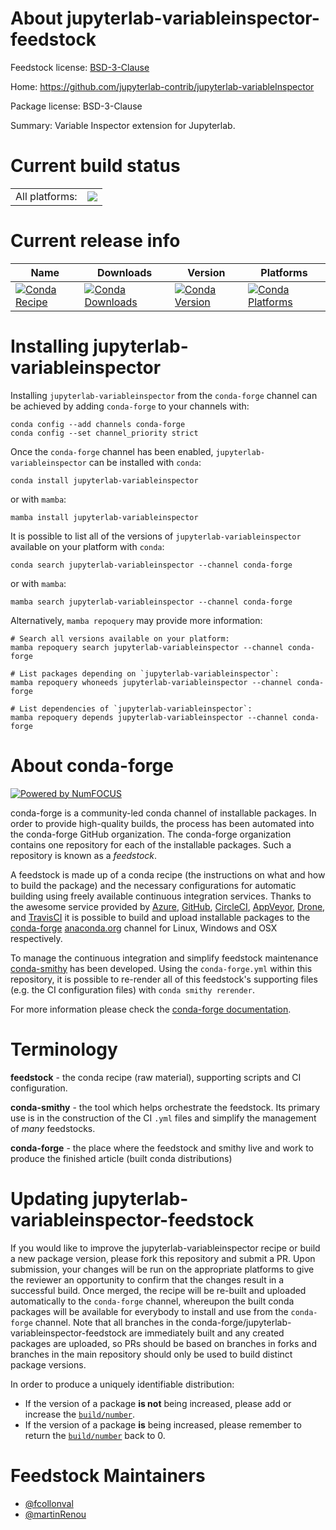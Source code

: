 About jupyterlab-variableinspector-feedstock
============================================

Feedstock license: [BSD-3-Clause](https://github.com/conda-forge/jupyterlab-variableinspector-feedstock/blob/main/LICENSE.txt)

Home: https://github.com/jupyterlab-contrib/jupyterlab-variableInspector

Package license: BSD-3-Clause

Summary: Variable Inspector extension for Jupyterlab.

Current build status
====================


<table><tr><td>All platforms:</td>
    <td>
      <a href="https://dev.azure.com/conda-forge/feedstock-builds/_build/latest?definitionId=12383&branchName=main">
        <img src="https://dev.azure.com/conda-forge/feedstock-builds/_apis/build/status/jupyterlab-variableinspector-feedstock?branchName=main">
      </a>
    </td>
  </tr>
</table>

Current release info
====================

| Name | Downloads | Version | Platforms |
| --- | --- | --- | --- |
| [![Conda Recipe](https://img.shields.io/badge/recipe-jupyterlab--variableinspector-green.svg)](https://anaconda.org/conda-forge/jupyterlab-variableinspector) | [![Conda Downloads](https://img.shields.io/conda/dn/conda-forge/jupyterlab-variableinspector.svg)](https://anaconda.org/conda-forge/jupyterlab-variableinspector) | [![Conda Version](https://img.shields.io/conda/vn/conda-forge/jupyterlab-variableinspector.svg)](https://anaconda.org/conda-forge/jupyterlab-variableinspector) | [![Conda Platforms](https://img.shields.io/conda/pn/conda-forge/jupyterlab-variableinspector.svg)](https://anaconda.org/conda-forge/jupyterlab-variableinspector) |

Installing jupyterlab-variableinspector
=======================================

Installing `jupyterlab-variableinspector` from the `conda-forge` channel can be achieved by adding `conda-forge` to your channels with:

```
conda config --add channels conda-forge
conda config --set channel_priority strict
```

Once the `conda-forge` channel has been enabled, `jupyterlab-variableinspector` can be installed with `conda`:

```
conda install jupyterlab-variableinspector
```

or with `mamba`:

```
mamba install jupyterlab-variableinspector
```

It is possible to list all of the versions of `jupyterlab-variableinspector` available on your platform with `conda`:

```
conda search jupyterlab-variableinspector --channel conda-forge
```

or with `mamba`:

```
mamba search jupyterlab-variableinspector --channel conda-forge
```

Alternatively, `mamba repoquery` may provide more information:

```
# Search all versions available on your platform:
mamba repoquery search jupyterlab-variableinspector --channel conda-forge

# List packages depending on `jupyterlab-variableinspector`:
mamba repoquery whoneeds jupyterlab-variableinspector --channel conda-forge

# List dependencies of `jupyterlab-variableinspector`:
mamba repoquery depends jupyterlab-variableinspector --channel conda-forge
```


About conda-forge
=================

[![Powered by
NumFOCUS](https://img.shields.io/badge/powered%20by-NumFOCUS-orange.svg?style=flat&colorA=E1523D&colorB=007D8A)](https://numfocus.org)

conda-forge is a community-led conda channel of installable packages.
In order to provide high-quality builds, the process has been automated into the
conda-forge GitHub organization. The conda-forge organization contains one repository
for each of the installable packages. Such a repository is known as a *feedstock*.

A feedstock is made up of a conda recipe (the instructions on what and how to build
the package) and the necessary configurations for automatic building using freely
available continuous integration services. Thanks to the awesome service provided by
[Azure](https://azure.microsoft.com/en-us/services/devops/), [GitHub](https://github.com/),
[CircleCI](https://circleci.com/), [AppVeyor](https://www.appveyor.com/),
[Drone](https://cloud.drone.io/welcome), and [TravisCI](https://travis-ci.com/)
it is possible to build and upload installable packages to the
[conda-forge](https://anaconda.org/conda-forge) [anaconda.org](https://anaconda.org/)
channel for Linux, Windows and OSX respectively.

To manage the continuous integration and simplify feedstock maintenance
[conda-smithy](https://github.com/conda-forge/conda-smithy) has been developed.
Using the ``conda-forge.yml`` within this repository, it is possible to re-render all of
this feedstock's supporting files (e.g. the CI configuration files) with ``conda smithy rerender``.

For more information please check the [conda-forge documentation](https://conda-forge.org/docs/).

Terminology
===========

**feedstock** - the conda recipe (raw material), supporting scripts and CI configuration.

**conda-smithy** - the tool which helps orchestrate the feedstock.
                   Its primary use is in the construction of the CI ``.yml`` files
                   and simplify the management of *many* feedstocks.

**conda-forge** - the place where the feedstock and smithy live and work to
                  produce the finished article (built conda distributions)


Updating jupyterlab-variableinspector-feedstock
===============================================

If you would like to improve the jupyterlab-variableinspector recipe or build a new
package version, please fork this repository and submit a PR. Upon submission,
your changes will be run on the appropriate platforms to give the reviewer an
opportunity to confirm that the changes result in a successful build. Once
merged, the recipe will be re-built and uploaded automatically to the
`conda-forge` channel, whereupon the built conda packages will be available for
everybody to install and use from the `conda-forge` channel.
Note that all branches in the conda-forge/jupyterlab-variableinspector-feedstock are
immediately built and any created packages are uploaded, so PRs should be based
on branches in forks and branches in the main repository should only be used to
build distinct package versions.

In order to produce a uniquely identifiable distribution:
 * If the version of a package **is not** being increased, please add or increase
   the [``build/number``](https://docs.conda.io/projects/conda-build/en/latest/resources/define-metadata.html#build-number-and-string).
 * If the version of a package **is** being increased, please remember to return
   the [``build/number``](https://docs.conda.io/projects/conda-build/en/latest/resources/define-metadata.html#build-number-and-string)
   back to 0.

Feedstock Maintainers
=====================

* [@fcollonval](https://github.com/fcollonval/)
* [@martinRenou](https://github.com/martinRenou/)

